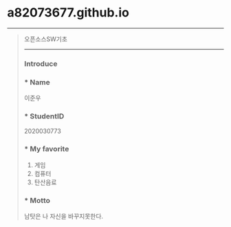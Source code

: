# a82073677.github.io

***

> 오픈소스SW기초   
>    
> ***   
>   
> ### Introduce   
>   
> ### * Name   
> 이준우   
>   
> ### * StudentID   
> 2020030773   
>   
> ### * My favorite   
> 1. 게임   
> 2. 컴퓨터   
> 3. 탄산음료   
>   
> ### * Motto   
> 남탓은 나 자신을 바꾸지못한다.
